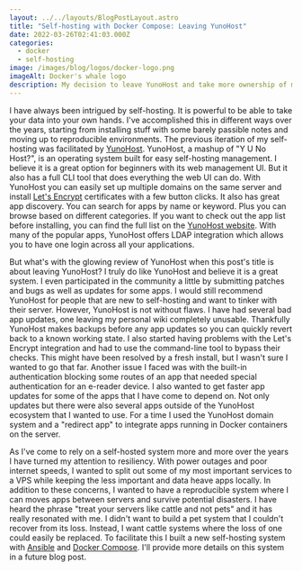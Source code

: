 ```yaml
---
layout: ../../layouts/BlogPostLayout.astro
title: "Self-hosting with Docker Compose: Leaving YunoHost"
date: 2022-03-26T02:41:03.000Z
categories:
  - docker
  - self-hosting
image: /images/blog/logos/docker-logo.png
imageAlt: Docker's whale logo
description: My decision to leave YunoHost and take more ownership of my self-hosting setup.
---
```


I have always been intrigued by self-hosting. It is powerful to be able to
take your data into your own hands. I've accomplished this in different ways
over the years, starting from installing stuff with some barely passible notes
and moving up to reproducible environments. The previous iteration of my self-hosting
was facilitated by [YunoHost](https://yunohost.org/). YunoHost, a mashup of
"Y U No Host?", is an operating system built for easy self-hosting management.
I believe it is a great option for beginners with its web management UI.
But it also has a full CLI tool that does everything the web UI can do.
With YunoHost you can easily set up multiple domains on the same server and install
[Let's Encrypt](https://letsencrypt.org/) certificates with a few button clicks.
It also has great app discovery. You can search for apps by name or keyword. Plus
you can browse based on different categories. If you want to check out the app
list before installing, you can find the full list on the [YunoHost website](https://apps.yunohost.org/catalog).
With many of the popular apps, YunoHost offers LDAP integration
which allows you to have one login across all your applications.

But what's with the glowing review of YunoHost when this post's title is about
leaving YunoHost? I truly do like YunoHost and believe it is a great system. I
even participated in the community a little by submitting patches and bugs as well as
updates for some apps. I would still recommend YunoHost for people that are new
to self-hosting and want to tinker with their server. However, YunoHost is not
without flaws. I have had several bad app updates, one leaving my personal wiki
completely unusable. Thankfully YunoHost makes backups before any app updates so
you can quickly revert back to a known working state. I also started having
problems with the Let's Encrypt integration and had to use the command-line tool
to bypass their checks. This might have been resolved by a fresh install, but I
wasn't sure I wanted to go that far. Another issue I faced was with the built-in
authentication blocking some routes of an app that needed special authentication
for an e-reader device. I also wanted to get faster app updates for some of the
apps that I have come to depend on. Not only updates but there were also several apps
outside of the YunoHost ecosystem that I wanted to use. For a time I used the
YunoHost domain system and a "redirect app" to integrate apps running in Docker
containers on the server.

As I've come to rely on a self-hosted system more and more over the years I have turned
my attention to resiliency. With power outages and poor internet speeds,
I wanted to split out some of my most important services to a VPS while keeping
the less important and data heave apps locally. In addition to these concerns,
I wanted to have a reproducible system where I can moves apps between servers
and survive potential disasters. I have heard the phrase "treat your servers like
cattle and not pets" and it has really resonated with me. I didn't want to build
a pet system that I couldn't recover from its loss. Instead, I want cattle systems
where the loss of one could easily be replaced. To facilitate this I built a
new self-hosting system with [Ansible](https://www.ansible.com/) and
[Docker Compose](https://docs.docker.com/compose/). I'll provide more details
on this system in a future blog post.
